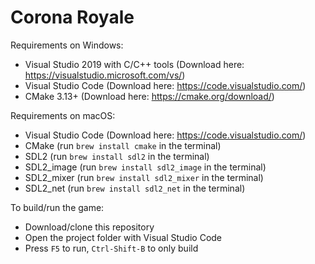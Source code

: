 # Corona Royale

Requirements on Windows:
* Visual Studio 2019 with C/C++ tools (Download here: https://visualstudio.microsoft.com/vs/)
* Visual Studio Code (Download here: https://code.visualstudio.com/)
* CMake 3.13+ (Download here: https://cmake.org/download/)

Requirements on macOS:
* Visual Studio Code (Download here: https://code.visualstudio.com/)
* CMake (run `brew install cmake` in the terminal)
* SDL2 (run `brew install sdl2` in the terminal)
* SDL2_image (run `brew install sdl2_image` in the terminal)
* SDL2_mixer (run `brew install sdl2_mixer` in the terminal)
* SDL2_net (run `brew install sdl2_net` in the terminal)

To build/run the game:
* Download/clone this repository
* Open the project folder with Visual Studio Code
* Press `F5` to run, `Ctrl-Shift-B` to only build
